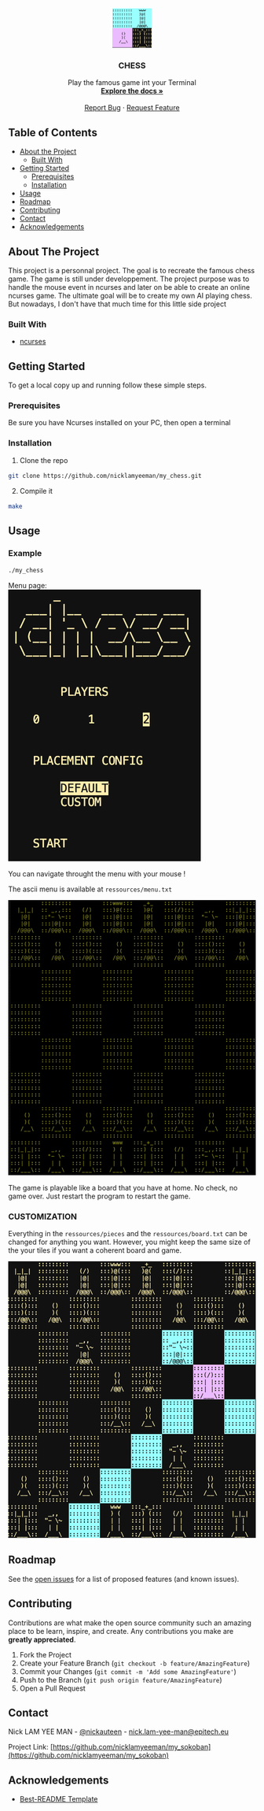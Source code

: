 <!-- PROJECT LOGO -->
<br />
<p align="center">
  <a href="https://github.com/nicklamyeeman/my_chess">
    <img src="ressources/readme/logo.png" alt="Logo" width="80" height="80">
  </a>

  <h3 align="center">CHESS</h3>

  <p align="center">
    Play the famous game int your Terminal
    <br />
    <a href="https://github.com/nicklamyeeman/my_chess"><strong>Explore the docs »</strong></a>
    <br />
    <br />
    <a href="https://github.com/nicklamyeeman/my_chess/issues">Report Bug</a>
    ·
    <a href="https://github.com/nicklamyeeman/my_chess/issues">Request Feature</a>
  </p>
</p>



<!-- TABLE OF CONTENTS -->
## Table of Contents

* [About the Project](#about-the-project)
  * [Built With](#built-with)
* [Getting Started](#getting-started)
  * [Prerequisites](#prerequisites)
  * [Installation](#installation)
* [Usage](#usage)
* [Roadmap](#roadmap)
* [Contributing](#contributing)
* [Contact](#contact)
* [Acknowledgements](#acknowledgements)



<!-- ABOUT THE PROJECT -->
## About The Project

This project is a personnal project. The goal is to recreate the famous chess game.
The game is still under developpement. The project purpose was to handle the mouse event in ncurses and later on be able to create an online ncurses game.
The ultimate goal will be to create my own AI playing chess. But nowadays, I don't have that much time for this little side project


### Built With

* [ncurses](https://invisible-island.net/ncurses/announce.html)



<!-- GETTING STARTED -->
## Getting Started

To get a local copy up and running follow these simple steps.

### Prerequisites

Be sure you have Ncurses installed on your PC, then open a terminal

### Installation

1. Clone the repo
```sh
git clone https://github.com/nicklamyeeman/my_chess.git
```
2. Compile it
```sh
make
```



<!-- USAGE -->
## Usage

### Example

```sh
./my_chess
```

Menu page:
<br/>
<img src="ressources/readme/menu.png" alt="menu">

You can navigate throught the menu with your mouse !

The ascii menu is available at ```ressources/menu.txt```

![gameplay](https://github.com/nicklamyeeman/my_chess/blob/main/ressources/readme/gameplay.gif)

The game is playable like a board that you have at home. No check, no game over. Just restart the program to restart the game.

### CUSTOMIZATION

Everything in the ```ressources/pieces``` and the ```ressources/board.txt``` can be changed for anything you want.
However, you might keep the same size of the your tiles if you want a coherent board and game.

<img src="ressources/readme/board.png" alt="board">

<!-- ROADMAP -->
## Roadmap

See the [open issues](https://github.com/nicklamyeeman/my_chess/issues) for a list of proposed features (and known issues).



<!-- CONTRIBUTING -->
## Contributing

Contributions are what make the open source community such an amazing place to be learn, inspire, and create. Any contributions you make are **greatly appreciated**.

1. Fork the Project
2. Create your Feature Branch (`git checkout -b feature/AmazingFeature`)
3. Commit your Changes (`git commit -m 'Add some AmazingFeature'`)
4. Push to the Branch (`git push origin feature/AmazingFeature`)
5. Open a Pull Request



<!-- CONTACT -->
## Contact

Nick LAM YEE MAN - [@nickauteen](https://twitter.com/nickauteen) - nick.lam-yee-man@epitech.eu

Project Link: [https://github.com/nicklamyeeman/my_sokoban](https://github.com/nicklamyeeman/my_sokoban)



<!-- ACKNOWLEDGEMENTS -->
## Acknowledgements

* [Best-README Template](https://github.com/othneildrew/Best-README-Template)





<!-- MARKDOWN LINKS & IMAGES -->
<!-- https://www.markdownguide.org/basic-syntax/#reference-style-links -->
[contributors-shield]: https://img.shields.io/github/contributors/nicklamyeeman/repo.svg?style=flat-square
[contributors-url]: https://github.com/nicklamyeeman/repo/graphs/contributors
[forks-shield]: https://img.shields.io/github/forks/nicklamyeeman/repo.svg?style=flat-square
[forks-url]: https://github.com/nicklamyeeman/repo/network/members
[stars-shield]: https://img.shields.io/github/stars/nicklamyeeman/repo.svg?style=flat-square
[stars-url]: https://github.com/nicklamyeeman/repo/stargazers
[issues-shield]: https://img.shields.io/github/issues/nicklamyeeman/repo.svg?style=flat-square
[issues-url]: https://github.com/nicklamyeeman/repo/issues
[license-shield]: https://img.shields.io/github/license/nicklamyeeman/repo.svg?style=flat-square
[license-url]: https://github.com/nicklamyeeman/repo/blob/master/LICENSE.txt
[linkedin-shield]: https://img.shields.io/badge/-LinkedIn-black.svg?style=flat-square&logo=linkedin&colorB=555
[linkedin-url]: https://linkedin.com/in/nicklamyeeman
[product-screenshot]: images/screenshot.png
